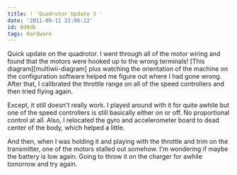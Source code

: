 ```yaml
---
title: ! 'Quadrotor Update 3 '
date: '2011-09-11 21:06:12'
id: 8d9db
tags: Hardware
---
```


Quick update on the quadrotor. I went through all of the motor wiring and found that the motors were hooked up to the wrong terminals! [This diagram][multiwii-diagram] plus watching the orientation of the machine on the configuration software helped me figure out where I had gone wrong. After that, I calibrated the throttle range on all of the speed controllers and then tried flying again.

Except, it still doesn't really work. I played around with it for quite awhile but one of the speed controllers is still basically either on or off. No proportional control at all. Also, I relocated the gyro and accelerometer board to dead center of the body, which helped a little.

And then, when I was holding it and playing with the throttle and trim on the transmitter, one of the motors stalled out somehow. I'm wondering if maybe the battery is low again. Going to throw it on the charger for awhile tomorrow and try again.
